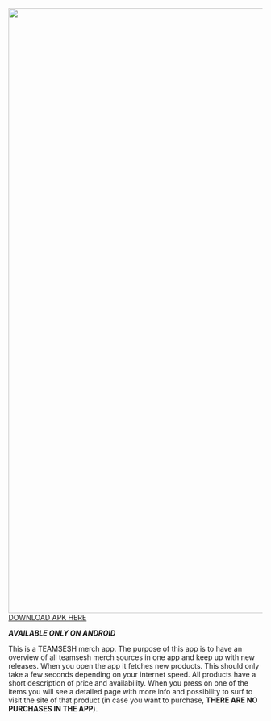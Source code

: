 <img style="width:1200px; heigth: auto;" src="https://user-images.githubusercontent.com/61182641/196042934-965ff7ba-e829-4baf-8d0d-bc9b68b948a0.gif">
<a href="https://github.com/toonvank/TeamSeshMerchAppMaui/releases/download/ANDROID13/com.seshwoods.seshmerch-Signed.apk">DOWNLOAD APK HERE</a>
<p><i><b>AVAILABLE ONLY ON ANDROID</b></i></p>
This is a TEAMSESH merch app.
The purpose of this app is to have an overview of all teamsesh merch sources in one app and keep up with new releases.
When you open the app it fetches new products. This should only take a few seconds depending on your internet speed. All products have a short description of price and availability. When you press on one of the items you will see a detailed page with more info and possibility to surf to visit the site of that product (in case you want to purchase, <b>THERE ARE NO PURCHASES IN THE APP</b>).
